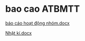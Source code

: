 # bao cao ATBMTT
[báo cáo hoạt động nhóm.docx](https://github.com/maimitmt/baocao-ATBMTT/files/10938831/bao.cao.ho.t.d.ng.nhom.docx)


[Nhật kí.docx](https://github.com/maimitmt/baocao-ATBMTT/files/10938832/Nh.t.ki.docx)

